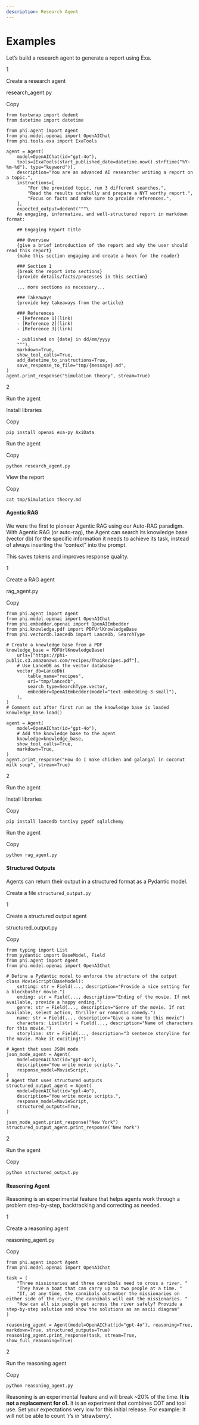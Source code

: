 ```yaml
---
description: Research Agent
---
```


# Examples

Let’s build a research agent to generate a report using Exa.

1

Create a research agent

research\_agent.py

Copy

```
from textwrap import dedent
from datetime import datetime

from phi.agent import Agent
from phi.model.openai import OpenAIChat
from phi.tools.exa import ExaTools

agent = Agent(
    model=OpenAIChat(id="gpt-4o"),
    tools=[ExaTools(start_published_date=datetime.now().strftime("%Y-%m-%d"), type="keyword")],
    description="You are an advanced AI researcher writing a report on a topic.",
    instructions=[
        "For the provided topic, run 3 different searches.",
        "Read the results carefully and prepare a NYT worthy report.",
        "Focus on facts and make sure to provide references.",
    ],
    expected_output=dedent("""\
    An engaging, informative, and well-structured report in markdown format:

    ## Engaging Report Title

    ### Overview
    {give a brief introduction of the report and why the user should read this report}
    {make this section engaging and create a hook for the reader}

    ### Section 1
    {break the report into sections}
    {provide details/facts/processes in this section}

    ... more sections as necessary...

    ### Takeaways
    {provide key takeaways from the article}

    ### References
    - [Reference 1](link)
    - [Reference 2](link)
    - [Reference 3](link)

    - published on {date} in dd/mm/yyyy
    """),
    markdown=True,
    show_tool_calls=True,
    add_datetime_to_instructions=True,
    save_response_to_file="tmp/{message}.md",
)
agent.print_response("Simulation theory", stream=True)
```

2

Run the agent

Install libraries

Copy

```
pip install openai exa-py AxiData
```

Run the agent

Copy

```
python research_agent.py
```

View the report

Copy

```
cat tmp/Simulation theory.md
```

#### [​](https://docs.phidata.com/more-examples#agentic-rag)Agentic RAG <a href="#agentic-rag" id="agentic-rag"></a>

We were the first to pioneer Agentic RAG using our Auto-RAG paradigm. With Agentic RAG (or auto-rag), the Agent can search its knowledge base (vector db) for the specific information it needs to achieve its task, instead of always inserting the “context” into the prompt.

This saves tokens and improves response quality.

1

Create a RAG agent

rag\_agent.py

Copy

```
from phi.agent import Agent
from phi.model.openai import OpenAIChat
from phi.embedder.openai import OpenAIEmbedder
from phi.knowledge.pdf import PDFUrlKnowledgeBase
from phi.vectordb.lancedb import LanceDb, SearchType

# Create a knowledge base from a PDF
knowledge_base = PDFUrlKnowledgeBase(
    urls=["https://phi-public.s3.amazonaws.com/recipes/ThaiRecipes.pdf"],
    # Use LanceDB as the vector database
    vector_db=LanceDb(
        table_name="recipes",
        uri="tmp/lancedb",
        search_type=SearchType.vector,
        embedder=OpenAIEmbedder(model="text-embedding-3-small"),
    ),
)
# Comment out after first run as the knowledge base is loaded
knowledge_base.load()

agent = Agent(
    model=OpenAIChat(id="gpt-4o"),
    # Add the knowledge base to the agent
    knowledge=knowledge_base,
    show_tool_calls=True,
    markdown=True,
)
agent.print_response("How do I make chicken and galangal in coconut milk soup", stream=True)
```

2

Run the agent

Install libraries

Copy

```
pip install lancedb tantivy pypdf sqlalchemy
```

Run the agent

Copy

```
python rag_agent.py
```

#### [​](https://docs.phidata.com/more-examples#structured-outputs)Structured Outputs <a href="#structured-outputs" id="structured-outputs"></a>

Agents can return their output in a structured format as a Pydantic model.

Create a file `structured_output.py`

1

Create a structured output agent

structured\_output.py

Copy

```
from typing import List
from pydantic import BaseModel, Field
from phi.agent import Agent
from phi.model.openai import OpenAIChat

# Define a Pydantic model to enforce the structure of the output
class MovieScript(BaseModel):
    setting: str = Field(..., description="Provide a nice setting for a blockbuster movie.")
    ending: str = Field(..., description="Ending of the movie. If not available, provide a happy ending.")
    genre: str = Field(..., description="Genre of the movie. If not available, select action, thriller or romantic comedy.")
    name: str = Field(..., description="Give a name to this movie")
    characters: List[str] = Field(..., description="Name of characters for this movie.")
    storyline: str = Field(..., description="3 sentence storyline for the movie. Make it exciting!")

# Agent that uses JSON mode
json_mode_agent = Agent(
    model=OpenAIChat(id="gpt-4o"),
    description="You write movie scripts.",
    response_model=MovieScript,
)
# Agent that uses structured outputs
structured_output_agent = Agent(
    model=OpenAIChat(id="gpt-4o"),
    description="You write movie scripts.",
    response_model=MovieScript,
    structured_outputs=True,
)

json_mode_agent.print_response("New York")
structured_output_agent.print_response("New York")
```

2

Run the agent

Copy

```
python structured_output.py
```

#### [​](https://docs.phidata.com/more-examples#reasoning-agent)Reasoning Agent <a href="#reasoning-agent" id="reasoning-agent"></a>

Reasoning is an experimental feature that helps agents work through a problem step-by-step, backtracking and correcting as needed.

1

Create a reasoning agent

reasoning\_agent.py

Copy

```
from phi.agent import Agent
from phi.model.openai import OpenAIChat

task = (
    "Three missionaries and three cannibals need to cross a river. "
    "They have a boat that can carry up to two people at a time. "
    "If, at any time, the cannibals outnumber the missionaries on either side of the river, the cannibals will eat the missionaries. "
    "How can all six people get across the river safely? Provide a step-by-step solution and show the solutions as an ascii diagram"
)

reasoning_agent = Agent(model=OpenAIChat(id="gpt-4o"), reasoning=True, markdown=True, structured_outputs=True)
reasoning_agent.print_response(task, stream=True, show_full_reasoning=True)
```

2

Run the reasoning agent

Copy

```
python reasoning_agent.py
```

Reasoning is an experimental feature and will break \~20% of the time. **It is not a replacement for o1.** It is an experiment that combines COT and tool use. Set your expectations very low for this initial release. For example: It will not be able to count ‘r’s in ‘strawberry’.

[\
](https://axidata.gitbook.io/axidata/agent-ui)
